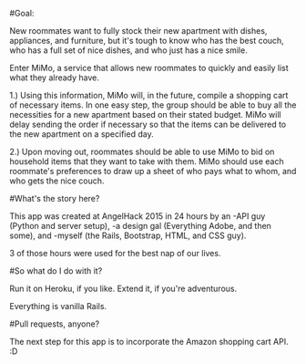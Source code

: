 #Goal: 

New roommates want to fully stock their new apartment with dishes, appliances, and furniture, but it's tough to know who has the best couch, who has a full set of nice dishes, and who just has a nice smile. 

Enter MiMo, a service that allows new roommates to quickly and easily list what they already have. 

1.) Using this information, MiMo will, in the future, compile a shopping cart of necessary items. In one easy step, the group should be able to buy all the necessities for a new apartment based on their stated budget. MiMo will delay sending the order if necessary so that the items can be delivered to the new apartment on a specified day. 

2.) Upon moving out, roommates should be able to use MiMo to bid on household items that they want to take with them. MiMo should use each roommate's preferences to draw up a sheet of who pays what to whom, and who gets the nice couch. 

#What's the story here?  

This app was created at AngelHack 2015 in 24 hours by an 
-API guy (Python and server setup), 
-a design gal (Everything Adobe, and then some), and 
-myself (the Rails, Bootstrap, HTML, and CSS guy). 

3 of those hours were used for the best nap of our lives. 

#So what do I do with it? 

Run it on Heroku, if you like. Extend it, if you're adventurous. 

Everything is vanilla Rails. 

#Pull requests, anyone? 

The next step for this app is to incorporate the Amazon shopping cart API. :D 